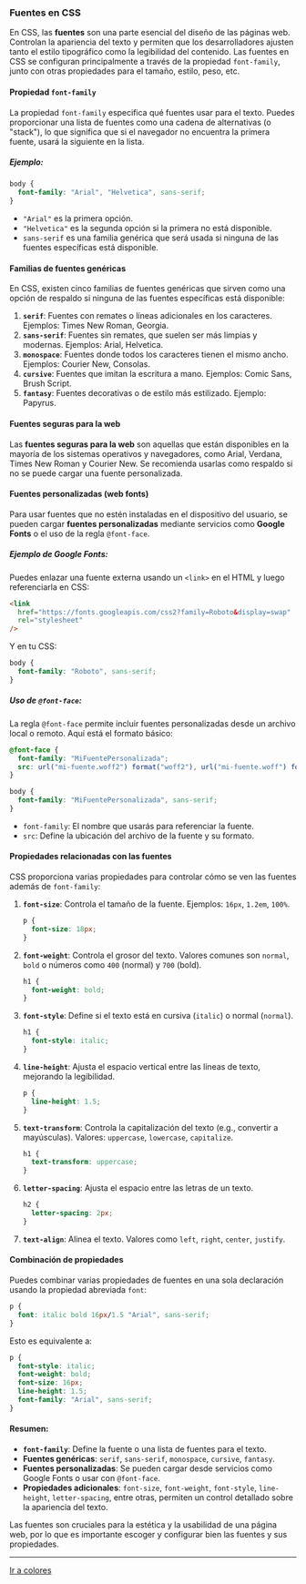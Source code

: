 ### Fuentes en CSS

En CSS, las **fuentes** son una parte esencial del diseño de las páginas web. Controlan la apariencia del texto y permiten que los desarrolladores ajusten tanto el estilo tipográfico como la legibilidad del contenido. Las fuentes en CSS se configuran principalmente a través de la propiedad `font-family`, junto con otras propiedades para el tamaño, estilo, peso, etc.

#### Propiedad `font-family`

La propiedad `font-family` especifica qué fuentes usar para el texto. Puedes proporcionar una lista de fuentes como una cadena de alternativas (o "stack"), lo que significa que si el navegador no encuentra la primera fuente, usará la siguiente en la lista.

##### Ejemplo:

```css
body {
  font-family: "Arial", "Helvetica", sans-serif;
}
```

- `"Arial"` es la primera opción.
- `"Helvetica"` es la segunda opción si la primera no está disponible.
- `sans-serif` es una familia genérica que será usada si ninguna de las fuentes específicas está disponible.

#### Familias de fuentes genéricas

En CSS, existen cinco familias de fuentes genéricas que sirven como una opción de respaldo si ninguna de las fuentes específicas está disponible:

1. **`serif`**: Fuentes con remates o líneas adicionales en los caracteres. Ejemplos: Times New Roman, Georgia.
2. **`sans-serif`**: Fuentes sin remates, que suelen ser más limpias y modernas. Ejemplos: Arial, Helvetica.
3. **`monospace`**: Fuentes donde todos los caracteres tienen el mismo ancho. Ejemplos: Courier New, Consolas.
4. **`cursive`**: Fuentes que imitan la escritura a mano. Ejemplos: Comic Sans, Brush Script.
5. **`fantasy`**: Fuentes decorativas o de estilo más estilizado. Ejemplo: Papyrus.

#### Fuentes seguras para la web

Las **fuentes seguras para la web** son aquellas que están disponibles en la mayoría de los sistemas operativos y navegadores, como Arial, Verdana, Times New Roman y Courier New. Se recomienda usarlas como respaldo si no se puede cargar una fuente personalizada.

#### Fuentes personalizadas (web fonts)

Para usar fuentes que no estén instaladas en el dispositivo del usuario, se pueden cargar **fuentes personalizadas** mediante servicios como **Google Fonts** o el uso de la regla `@font-face`.

##### Ejemplo de Google Fonts:

Puedes enlazar una fuente externa usando un `<link>` en el HTML y luego referenciarla en CSS:

```html
<link
  href="https://fonts.googleapis.com/css2?family=Roboto&display=swap"
  rel="stylesheet"
/>
```

Y en tu CSS:

```css
body {
  font-family: "Roboto", sans-serif;
}
```

##### Uso de `@font-face`:

La regla `@font-face` permite incluir fuentes personalizadas desde un archivo local o remoto. Aquí está el formato básico:

```css
@font-face {
  font-family: "MiFuentePersonalizada";
  src: url("mi-fuente.woff2") format("woff2"), url("mi-fuente.woff") format("woff");
}

body {
  font-family: "MiFuentePersonalizada", sans-serif;
}
```

- `font-family`: El nombre que usarás para referenciar la fuente.
- `src`: Define la ubicación del archivo de la fuente y su formato.

#### Propiedades relacionadas con las fuentes

CSS proporciona varias propiedades para controlar cómo se ven las fuentes además de `font-family`:

1. **`font-size`**: Controla el tamaño de la fuente. Ejemplos: `16px`, `1.2em`, `100%`.

   ```css
   p {
     font-size: 18px;
   }
   ```

2. **`font-weight`**: Controla el grosor del texto. Valores comunes son `normal`, `bold` o números como `400` (normal) y `700` (bold).

   ```css
   h1 {
     font-weight: bold;
   }
   ```

3. **`font-style`**: Define si el texto está en cursiva (`italic`) o normal (`normal`).

   ```css
   h1 {
     font-style: italic;
   }
   ```

4. **`line-height`**: Ajusta el espacio vertical entre las líneas de texto, mejorando la legibilidad.

   ```css
   p {
     line-height: 1.5;
   }
   ```

5. **`text-transform`**: Controla la capitalización del texto (e.g., convertir a mayúsculas). Valores: `uppercase`, `lowercase`, `capitalize`.

   ```css
   h1 {
     text-transform: uppercase;
   }
   ```

6. **`letter-spacing`**: Ajusta el espacio entre las letras de un texto.

   ```css
   h2 {
     letter-spacing: 2px;
   }
   ```

7. **`text-align`**: Alinea el texto. Valores como `left`, `right`, `center`, `justify`.

#### Combinación de propiedades

Puedes combinar varias propiedades de fuentes en una sola declaración usando la propiedad abreviada `font`:

```css
p {
  font: italic bold 16px/1.5 "Arial", sans-serif;
}
```

Esto es equivalente a:

```css
p {
  font-style: italic;
  font-weight: bold;
  font-size: 16px;
  line-height: 1.5;
  font-family: "Arial", sans-serif;
}
```

#### Resumen:

- **`font-family`**: Define la fuente o una lista de fuentes para el texto.
- **Fuentes genéricas**: `serif`, `sans-serif`, `monospace`, `cursive`, `fantasy`.
- **Fuentes personalizadas**: Se pueden cargar desde servicios como Google Fonts o usar con `@font-face`.
- **Propiedades adicionales**: `font-size`, `font-weight`, `font-style`, `line-height`, `letter-spacing`, entre otras, permiten un control detallado sobre la apariencia del texto.

Las fuentes son cruciales para la estética y la usabilidad de una página web, por lo que es importante escoger y configurar bien las fuentes y sus propiedades.

---

[Ir a colores](04-colores.md)
